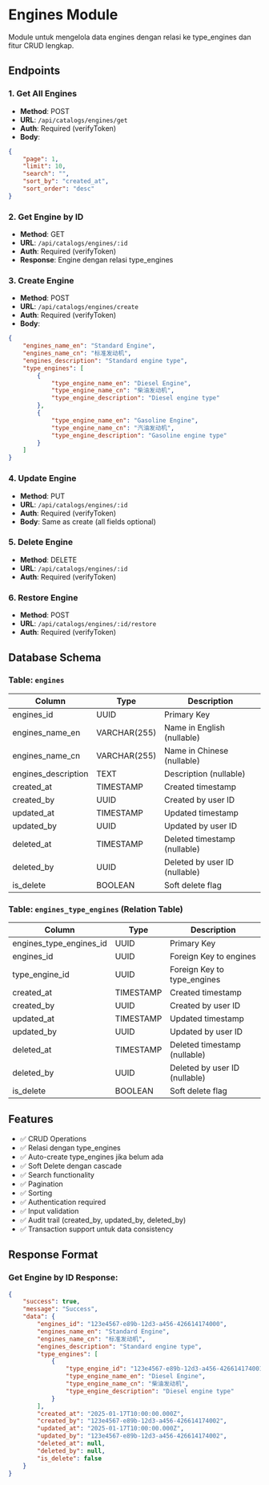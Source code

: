 # Engines Module

Module untuk mengelola data engines dengan relasi ke type_engines dan fitur CRUD lengkap.

## Endpoints

### 1. Get All Engines
- **Method**: POST
- **URL**: `/api/catalogs/engines/get`
- **Auth**: Required (verifyToken)
- **Body**:
```json
{
    "page": 1,
    "limit": 10,
    "search": "",
    "sort_by": "created_at",
    "sort_order": "desc"
}
```

### 2. Get Engine by ID
- **Method**: GET
- **URL**: `/api/catalogs/engines/:id`
- **Auth**: Required (verifyToken)
- **Response**: Engine dengan relasi type_engines

### 3. Create Engine
- **Method**: POST
- **URL**: `/api/catalogs/engines/create`
- **Auth**: Required (verifyToken)
- **Body**:
```json
{
    "engines_name_en": "Standard Engine",
    "engines_name_cn": "标准发动机",
    "engines_description": "Standard engine type",
    "type_engines": [
        {
            "type_engine_name_en": "Diesel Engine",
            "type_engine_name_cn": "柴油发动机",
            "type_engine_description": "Diesel engine type"
        },
        {
            "type_engine_name_en": "Gasoline Engine",
            "type_engine_name_cn": "汽油发动机",
            "type_engine_description": "Gasoline engine type"
        }
    ]
}
```

### 4. Update Engine
- **Method**: PUT
- **URL**: `/api/catalogs/engines/:id`
- **Auth**: Required (verifyToken)
- **Body**: Same as create (all fields optional)

### 5. Delete Engine
- **Method**: DELETE
- **URL**: `/api/catalogs/engines/:id`
- **Auth**: Required (verifyToken)

### 6. Restore Engine
- **Method**: POST
- **URL**: `/api/catalogs/engines/:id/restore`
- **Auth**: Required (verifyToken)

## Database Schema

### Table: `engines`

| Column | Type | Description |
|--------|------|-------------|
| engines_id | UUID | Primary Key |
| engines_name_en | VARCHAR(255) | Name in English (nullable) |
| engines_name_cn | VARCHAR(255) | Name in Chinese (nullable) |
| engines_description | TEXT | Description (nullable) |
| created_at | TIMESTAMP | Created timestamp |
| created_by | UUID | Created by user ID |
| updated_at | TIMESTAMP | Updated timestamp |
| updated_by | UUID | Updated by user ID |
| deleted_at | TIMESTAMP | Deleted timestamp (nullable) |
| deleted_by | UUID | Deleted by user ID (nullable) |
| is_delete | BOOLEAN | Soft delete flag |

### Table: `engines_type_engines` (Relation Table)

| Column | Type | Description |
|--------|------|-------------|
| engines_type_engines_id | UUID | Primary Key |
| engines_id | UUID | Foreign Key to engines |
| type_engine_id | UUID | Foreign Key to type_engines |
| created_at | TIMESTAMP | Created timestamp |
| created_by | UUID | Created by user ID |
| updated_at | TIMESTAMP | Updated timestamp |
| updated_by | UUID | Updated by user ID |
| deleted_at | TIMESTAMP | Deleted timestamp (nullable) |
| deleted_by | UUID | Deleted by user ID (nullable) |
| is_delete | BOOLEAN | Soft delete flag |

## Features

- ✅ CRUD Operations
- ✅ Relasi dengan type_engines
- ✅ Auto-create type_engines jika belum ada
- ✅ Soft Delete dengan cascade
- ✅ Search functionality
- ✅ Pagination
- ✅ Sorting
- ✅ Authentication required
- ✅ Input validation
- ✅ Audit trail (created_by, updated_by, deleted_by)
- ✅ Transaction support untuk data consistency

## Response Format

### Get Engine by ID Response:
```json
{
    "success": true,
    "message": "Success",
    "data": {
        "engines_id": "123e4567-e89b-12d3-a456-426614174000",
        "engines_name_en": "Standard Engine",
        "engines_name_cn": "标准发动机",
        "engines_description": "Standard engine type",
        "type_engines": [
            {
                "type_engine_id": "123e4567-e89b-12d3-a456-426614174001",
                "type_engine_name_en": "Diesel Engine",
                "type_engine_name_cn": "柴油发动机",
                "type_engine_description": "Diesel engine type"
            }
        ],
        "created_at": "2025-01-17T10:00:00.000Z",
        "created_by": "123e4567-e89b-12d3-a456-426614174002",
        "updated_at": "2025-01-17T10:00:00.000Z",
        "updated_by": "123e4567-e89b-12d3-a456-426614174002",
        "deleted_at": null,
        "deleted_by": null,
        "is_delete": false
    }
}
```
